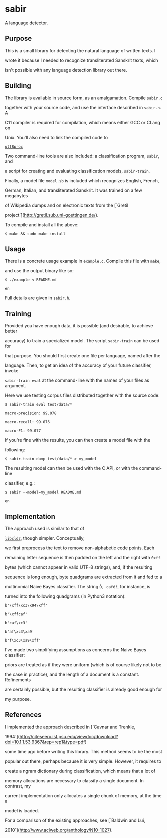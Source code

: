 # sabir



A language detector.



## Purpose



This is a small library for detecting the natural language of written texts. I

wrote it because I needed to recognize transliterated Sanskrit texts, which

isn't possible with any language detection library out there.





## Building



The library is available in source form, as an amalgamation. Compile `sabir.c`

together with your source code, and use the interface described in `sabir.h`. A

C11 compiler is required for compilation, which means either GCC or CLang on

Unix. You'll also need to link the compiled code to

[`utf8proc`](https://github.com/JuliaLang/utf8proc)



Two command-line tools are also included: a classification program, `sabir`, and

a script for creating and evaluating classification models, `sabir-train`.

Finally, a model file `model.sb` is included which recognizes English, French,

German, Italian, and transliterated Sanskrit. It was trained on a few megabytes

of Wikipedia dumps and on electronic texts from the [`Gretil

project`](http://gretil.sub.uni-goettingen.de/).



To compile and install all the above:



    $ make && sudo make install





## Usage



There is a concrete usage example in `example.c`. Compile this file with `make`,

and use the output binary like so:



    $ ./example < README.md

    en



Full details are given in `sabir.h`.



## Training



Provided you have enough data, it is possible (and desirable, to achieve better

accuracy) to train a specialized model. The script `sabir-train` can be used for

that purpose. You should first create one file per language, named after the

language. Then, to get an idea of the accuracy of your future classifier, invoke

`sabir-train eval` at the command-line with the names of your files as argument.

Here we use testing corpus files distributed together with the source code:



    $ sabir-train eval test/data/*

    macro-precision: 99.078

    macro-recall: 99.076

    macro-F1: 99.077



If you're fine with the results, you can then create a model file with the

following:



    $ sabir-train dump test/data/* > my_model



The resulting model can then be used with the C API, or with the command-line

classifier, e.g.:



    $ sabir --model=my_model README.md

    en



## Implementation



The approach used is similar to that of

[`libcld2`](https://github.com/CLD2Owners/cld2), though simpler. Conceptually,

we first preprocess the text to remove non-alphabetic code points. Each

remaining letter sequence is then padded on the left and the right with `0xff`

bytes (which cannot appear in valid UTF-8 strings), and, if the resulting

sequence is long enough, byte quadgrams are extracted from it and fed to a

multinomial Naive Bayes classifier. The string `Ô, café!`, for instance, is

turned into the following quadgrams (in Python3 notation):



    b'\xff\xc3\x94\xff'

    b'\xffcaf'

    b'caf\xc3'

    b'af\xc3\xa9'

    b'f\xc3\xa9\xff'



I've made two simplifying assumptions as concerns the Naive Bayes classifier:

priors are treated as if they were uniform (which is of course likely not to be

the case in practice), and the length of a document is a constant. Refinements

are certainly possible, but the resulting classifier is already good enough for

my purpose.



## References



I implemented the approach described in [`Cavnar and Trenkle,

1994`](http://citeseerx.ist.psu.edu/viewdoc/download?doi=10.1.1.53.9367&rep=rep1&type=pdf)

some time ago before writing this library. This method seems to be the most

popular out there, perhaps because it is very simple. However, it requires to

create a ngram dictionary during classification, which means that a lot of

memory allocations are necessary to classify a single document. In contrast, my

current implementation only allocates a single chunk of memory, at the time a

model is loaded.



For a comparison of the existing approaches, see [`Baldwin and Lui,

2010`](http://www.aclweb.org/anthology/N10-1027).

